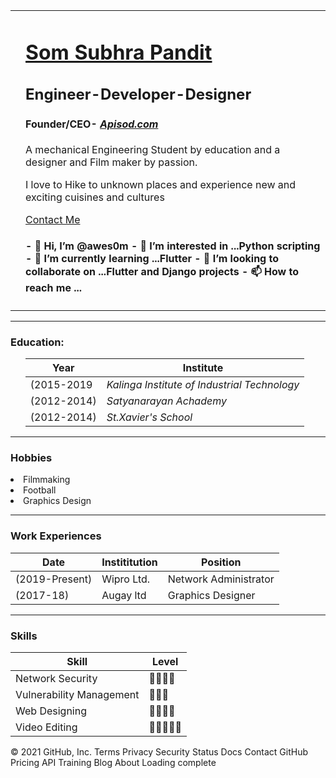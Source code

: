 <!DOCTYPE html>
<html lang="en" dir="ltr">

<body>
  <table cellspacing='30'>
    <tr>
      <td><img src="images/som.png" alt=""></td>
      <td>
        <h1><a href="http://somsubhra.ezyro.com/">Som Subhra Pandit</a></h1>
        <h2>Engineer-Developer-Designer</h2>
        <h4>Founder/CEO- <i><strong><a href="apisod.com">Apisod.com</a></strong></i></h4>
        <p>A mechanical Engineering Student by education and a designer and Film maker by passion.</p>
        <p>I love to Hike to unknown places and experience new and exciting cuisines and cultures</p>
        <a href="ContactMe.html">Contact Me</a>
        <h4>- 👋 Hi, I’m @awes0m
- 👀 I’m interested in ...Python scripting
- 🌱 I’m currently learning ...Flutter
- 💞️ I’m looking to collaborate on ...Flutter and Django projects
- 📫 How to reach me ...<somdevalmighty@gmail.com></h4>
      </td>
    </tr>
  </table>

  <hr size='3'>
  <h3>Education:</h3>
  <ul>
    <table cellspacing=10>
      <thead>
        <th>Year</th>
        <th>Institute</th>
      </thead>
      <tr>
        <td>(2015-2019</td>
        <td><i>Kalinga Institute of Industrial Technology</i></td>
      </tr>
      <tr>
        <td>(2012-2014)</td>
        <td><i>Satyanarayan Achademy</i></td>
      </tr>
      <tr>
        <td>(2012-2014)</td>
        <td><i>St.Xavier's School</i></td>
      </tr>
    </table>
  </ul>
  <hr>
  <h3>Hobbies</h3>
  <li>Filmmaking</li>
  <li>Football</li>
  <li>Graphics Design</li>
  <hr>
  <h3>Work Experiences</h3>
  <table>
    <thead>
      <th>Date</th>
      <th>Instititution</th>
      <th>Position</th>
    </thead>
    <tr>
      <td>(2019-Present)</td>
      <td>Wipro Ltd.</td>
      <td>Network Administrator</td>
    </tr>
    <tr>
      <td>(2017-18)</td>
      <td>Augay ltd</td>
      <td>Graphics Designer</td>
    </tr>
  </table>
  <hr>
  <h3>Skills</h3>
  <table cellspacing='20'>
    <thead>
      <th>Skill</th>
      <th>Level</th>
    </thead>
    <tr>
      <td>Network Security</td>
      <td>🌟🌟🌟🌟</td>
    </tr>
    <tr>
      <td>Vulnerability Management</td>
      <td>🌟🌟🌟</td>
    </tr>
    <tr>
      <td>Web Designing</td>
      <td>🌟🌟🌟🌟</td>
    </tr>
    <tr>
      <td>Video Editing</td>
      <td>🌟🌟🌟🌟🌟</td>
    </tr>
  </table>
</body>

</html>
© 2021 GitHub, Inc.
Terms
Privacy
Security
Status
Docs
Contact GitHub
Pricing
API
Training
Blog
About
Loading complete

<!---
awes0m/awes0m is a ✨ special ✨ repository because its `README.md` (this file) appears on your GitHub profile.
You can click the Preview link to take a look at your changes.
--->
